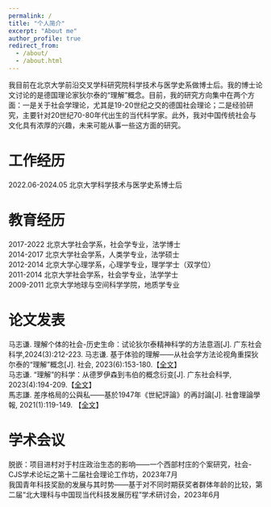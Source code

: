 ```yaml
---
permalink: /
title: "个人简介"
excerpt: "About me"
author_profile: true
redirect_from: 
  - /about/
  - /about.html
---
```


我目前在北京大学前沿交叉学科研究院科学技术与医学史系做博士后。我的博士论文讨论的是德国理论家狄尔泰的“理解”概念。目前，我的研究方向集中在两个方面：一是关于社会学理论，尤其是19-20世纪之交的德国社会理论；二是经验研究，主要针对20世纪70-80年代出生的当代科学家。此外，我对中国传统社会与文化具有浓厚的兴趣，未来可能从事一些这方面的研究。  

#  工作经历
2022.06-2024.05 北京大学科学技术与医学史系博士后  

#  教育经历
2017-2022 北京大学社会学系，社会学专业，法学博士  
2014-2017 北京大学社会学系，人类学专业，法学硕士  
2012-2014 北京大学心理学系，心理学专业，理学学士（双学位）  
2011-2014 北京大学社会学系，社会学专业，法学学士  
2009-2011 北京大学地球与空间科学学院，地质学专业  

# 论文发表
马志谦. 理解个体的社会-历史生命：试论狄尔泰精神科学的方法意涵[J]. 广东社会科学,2024(3):212-223.
马志谦. 基于体验的理解——从社会学方法论视角重探狄尔泰的“理解”概念[J]. 社会, 2023(6):153-180.【[全文](files/20231120.pdf)】  
马志谦. “理解”的科学：从德罗伊森到韦伯的概念衍变[J]. 广东社会科学, 2023(4):194-209.【[全文](files/20230715.pdf)】   
馬志謙. 差序格局的公與私——基於1947年《世紀評論》的再討論[J]. 社會理論學報, 2021(1):119-149. 
【[全文](files/20210630.pdf)】

# 学术会议
脱嵌：项目进村对于村庄政治生态的影响——一个西部村庄的个案研究，社会-CJS学术论坛之第十二届社会理论工作坊，2023年7月  
我国青年科技奖励的发展与其时势——基于对不同时期获奖者群体年龄的比较，第二届“北大理科与中国现当代科技发展历程”学术研讨会，2023年6月  
